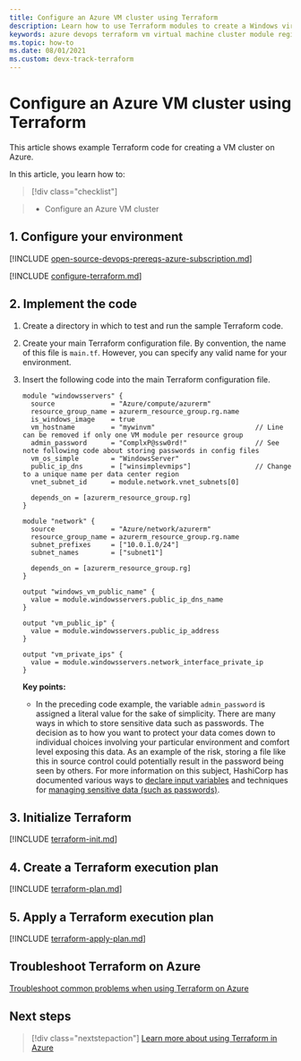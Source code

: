 ```yaml
---
title: Configure an Azure VM cluster using Terraform
description: Learn how to use Terraform modules to create a Windows virtual machine cluster in Azure.
keywords: azure devops terraform vm virtual machine cluster module registry
ms.topic: how-to
ms.date: 08/01/2021
ms.custom: devx-track-terraform
---
```


# Configure an Azure VM cluster using Terraform

This article shows example Terraform code for creating a VM cluster on Azure.

In this article, you learn how to:
> [!div class="checklist"]

> * Configure an Azure VM cluster

## 1. Configure your environment

[!INCLUDE [open-source-devops-prereqs-azure-subscription.md](../includes/open-source-devops-prereqs-azure-subscription.md)]

[!INCLUDE [configure-terraform.md](includes/configure-terraform.md)]

## 2. Implement the code

1. Create a directory in which to test and run the sample Terraform code.

1. Create your main Terraform configuration file. By convention, the name of this file is `main.tf`. However, you can specify any valid name for your environment.

1. Insert the following code into the main Terraform configuration file.

    ```hcl
    module "windowsservers" {
      source              = "Azure/compute/azurerm"
      resource_group_name = azurerm_resource_group.rg.name
      is_windows_image    = true
      vm_hostname         = "mywinvm"                         // Line can be removed if only one VM module per resource group
      admin_password      = "ComplxP@ssw0rd!"                 // See note following code about storing passwords in config files
      vm_os_simple        = "WindowsServer"
      public_ip_dns       = ["winsimplevmips"]                // Change to a unique name per data center region
      vnet_subnet_id      = module.network.vnet_subnets[0]
        
      depends_on = [azurerm_resource_group.rg]
    }
    
    module "network" {
      source              = "Azure/network/azurerm"
      resource_group_name = azurerm_resource_group.rg.name
      subnet_prefixes     = ["10.0.1.0/24"]
      subnet_names        = ["subnet1"]
    
      depends_on = [azurerm_resource_group.rg]
    }
    
    output "windows_vm_public_name" {
      value = module.windowsservers.public_ip_dns_name
    }
    
    output "vm_public_ip" {
      value = module.windowsservers.public_ip_address
    }
    
    output "vm_private_ips" {
      value = module.windowsservers.network_interface_private_ip
    }
    ```
    
    **Key points:**
    
    - In the preceding code example, the variable `admin_password` is assigned a literal value for the sake of simplicity. There are many ways in which to store sensitive data such as passwords. The decision as to how you want to protect your data comes down to individual choices involving your particular environment and comfort level exposing this data. As an example of the risk, storing a file like this in source control could potentially result in the password being seen by others. For more information on this subject, HashiCorp has documented various ways to [declare input variables](https://www.terraform.io/docs/configuration/variables.html) and techniques for [managing sensitive data (such as passwords)](https://www.terraform.io/docs/state/sensitive-data.html).
    
## 3. Initialize Terraform

[!INCLUDE [terraform-init.md](includes/terraform-init.md)]

## 4. Create a Terraform execution plan

[!INCLUDE [terraform-plan.md](includes/terraform-plan.md)]

## 5. Apply a Terraform execution plan

[!INCLUDE [terraform-apply-plan.md](includes/terraform-apply-plan.md)]

## Troubleshoot Terraform on Azure

[Troubleshoot common problems when using Terraform on Azure](troubleshoot.md)

## Next steps

> [!div class="nextstepaction"] 
> [Learn more about using Terraform in Azure](/azure/terraform)
